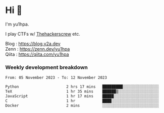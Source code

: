 # Hi 👋

I'm yu1hpa.

I play CTFs w/ [Thehackerscrew](https://www.thehackerscrew.team/) etc.

Blog : https://blog.y2a.dev  
Zenn : https://zenn.dev/yu1hpa  
Qiita : https://qiita.com/yu1hpa  

### Weekly development breakdown

<!--START_SECTION:waka-->

```txt
From: 05 November 2023 - To: 12 November 2023

Python                     2 hrs 17 mins   █████████░░░░░░░░░░░░░░░░   36.29 %
TeX                        1 hr 35 mins    ██████▒░░░░░░░░░░░░░░░░░░   25.25 %
JavaScript                 1 hr 17 mins    █████░░░░░░░░░░░░░░░░░░░░   20.52 %
C                          1 hr            ████░░░░░░░░░░░░░░░░░░░░░   16.11 %
Docker                     2 mins          ░░░░░░░░░░░░░░░░░░░░░░░░░   00.61 %
```

<!--END_SECTION:waka-->

